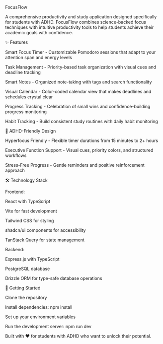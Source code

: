 FocusFlow

A comprehensive productivity and study application designed specifically for students with ADHD. FocusFlow combines science-backed focus techniques with intuitive productivity tools to help students achieve their academic goals with confidence.

✨ Features

Smart Focus Timer - Customizable Pomodoro sessions that adapt to your attention span and energy levels

Task Management - Priority-based task organization with visual cues and deadline tracking

Smart Notes - Organized note-taking with tags and search functionality

Visual Calendar - Color-coded calendar view that makes deadlines and schedules crystal clear

Progress Tracking - Celebration of small wins and confidence-building progress monitoring

Habit Tracking - Build consistent study routines with daily habit monitoring

🧠 ADHD-Friendly Design

Hyperfocus Friendly - Flexible timer durations from 15 minutes to 2+ hours

Executive Function Support - Visual cues, priority colors, and structured workflows

Stress-Free Progress - Gentle reminders and positive reinforcement approach

🛠️ Technology Stack

Frontend:


React with TypeScript

Vite for fast development

Tailwind CSS for styling

shadcn/ui components for accessibility

TanStack Query for state management

Backend:

Express.js with TypeScript

PostgreSQL database

Drizzle ORM for type-safe database operations

🚀 Getting Started

Clone the repository

Install dependencies: npm install

Set up your environment variables

Run the development server: npm run dev

Built with ❤️ for students with ADHD who want to unlock their potential.

